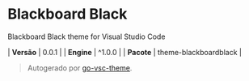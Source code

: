 # Blackboard Black

Blackboard Black theme for Visual Studio Code

| **Versão** | 0.0.1 |
| **Engine** | ^1.0.0 |
| **Pacote** | theme-blackboardblack |

> Autogerado por [go-vsc-theme](https://github.com/natalbu/go-vsc-theme).
